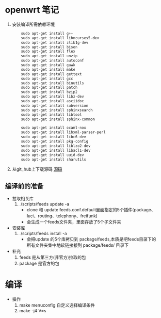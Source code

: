 # openwrt 笔记
1. 安装编译所需依赖环境
    ```C
        sudo apt-get install g++ 
        sudo apt-get install libncurses5-dev 
        sudo apt-get install zlib1g-dev 
        sudo apt-get install bison 
        sudo apt-get install flex 
        sudo apt-get install unzip 
        sudo apt-get install autoconf 
        sudo apt-get install gawk 
        sudo apt-get install make 
        sudo apt-get install gettext 
        sudo apt-get install gcc 
        sudo apt-get install binutils 
        sudo apt-get install patch 
        sudo apt-get install bzip2 
        sudo apt-get install libz-dev 
        sudo apt-get install asciidoc 
        sudo apt-get install subversion 
        sudo apt-get install sphinxsearch 
        sudo apt-get install libtool 
        sudo apt-get install sphinx-common

        sudo apt-get install ocaml-nox
        sudo apt-get install libxml-parser-perl
        sudo apt-get install libc6-dev
        sudo apt-get install pkg-config
        sudo apt-get install liblzo2-dev
        sudo apt-get install libacl1-dev
        sudo apt-get install uuid-dev
        sudo apt-get install sharutils
    ```

2. 从git_hub上下载源码 [源码](https://github.com/openwrt/openwrt)

## 编译前的准备
* 拉取相关库
    1. ./scripts/feeds update -a    
        * clone 和 update  feeds.conf.default里面指定的5个插件(package、luci、routing、telephony、freifunk)
        * 会生成一个feeds文件夹，里面存放了5个子文件夹
* 安装库
    1. ./scripts/feeds install -a
        * 会把update 的5个库拷贝到 package/feeds,本质是吧feeds目录下的所有文件夹集中地软链接接到 package/feeds/ 目录下
* 补充
    1. feeds 是从第三方(非官方)拉取的包
    2. package 是官方的包

# 编译
* 操作
    1. make menuconfig 自定义选择编译条件
    2. make -j4 V=s